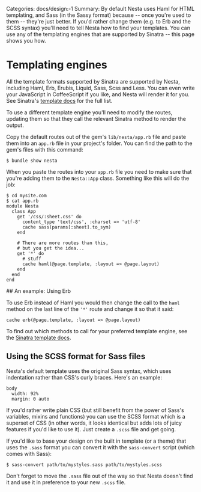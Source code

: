 Categories: docs/design:-1
Summary: By default Nesta uses Haml for HTML templating, and Sass (in the Sassy format) because -- once you're used to them -- they're just better. If you'd rather change them (e.g. to Erb and the SCSS syntax) you'll need to tell Nesta how to find your templates. You can use any of the templating engines that are supported by Sinatra -- this page shows you how.

# Templating engines

All the template formats supported by Sinatra are supported by Nesta,
including Haml, Erb, Erubis, Liquid, Sass, Scss and Less. You can even
write your JavaScript in CoffeeScript if you like, and Nesta will render
it for you. See Sinatra's [template docs][template-docs] for the full
list.

To use a different template engine you'll need to modify the routes,
updating them so that they call the relevant Sinatra method to render
the output.

Copy the default routes out of the gem's `lib/nesta/app.rb` file and
paste them into an `app.rb` file in your project's folder. You can find
the path to the gem's files with this command:

    $ bundle show nesta

When you paste the routes into your `app.rb` file you need to make sure
that you're adding them to the `Nesta::App` class. Something like this
will do the job:

    $ cd mysite.com
    $ cat app.rb
    module Nesta
      class App
        get '/css/:sheet.css' do
          content_type 'text/css', :charset => 'utf-8'
          cache sass(params[:sheet].to_sym)
        end

        # There are more routes than this,
        # but you get the idea...
        get '*' do
          # stuff
          cache haml(@page.template, :layout => @page.layout)
        end
      end
    end

## An example: Using Erb

To use Erb instead of Haml you would then change the call to the `haml`
method on the last line of the `'*'` route and change it so that it
said:

    cache erb(@page.template, :layout => @page.layout)

To find out which methods to call for your preferred template engine,
see the [Sinatra template docs][template-docs].

## Using the SCSS format for Sass files

Nesta's default template uses the original Sass syntax, which uses
indentation rather than CSS's curly braces. Here's an example:

    body
      width: 92%
      margin: 0 auto

If you'd rather write plain CSS (but still benefit from the power of
Sass's variables, mixins and functions) you can use the SCSS format
which is a superset of CSS (in other words, it looks identical but adds
lots of juicy features if you'd like to use it). Just create a `.scss`
file and get going. 

If you'd like to base your design on the built in template (or a theme)
that uses the `.sass` format you can convert it with the `sass-convert`
script (which comes with Sass):

    $ sass-convert path/to/mystyles.sass path/to/mystyles.scss

Don't forget to move the `.sass` file out of the way so that Nesta
doesn't find it and use it in preference to your new `.scss` file.

[sinatra]: http://www.sinatrarb.com
[template-docs]: http://www.sinatrarb.com/intro.html#Views%20/%20Templates
[route-docs]: http://www.sinatrarb.com/intro.html#Routes
